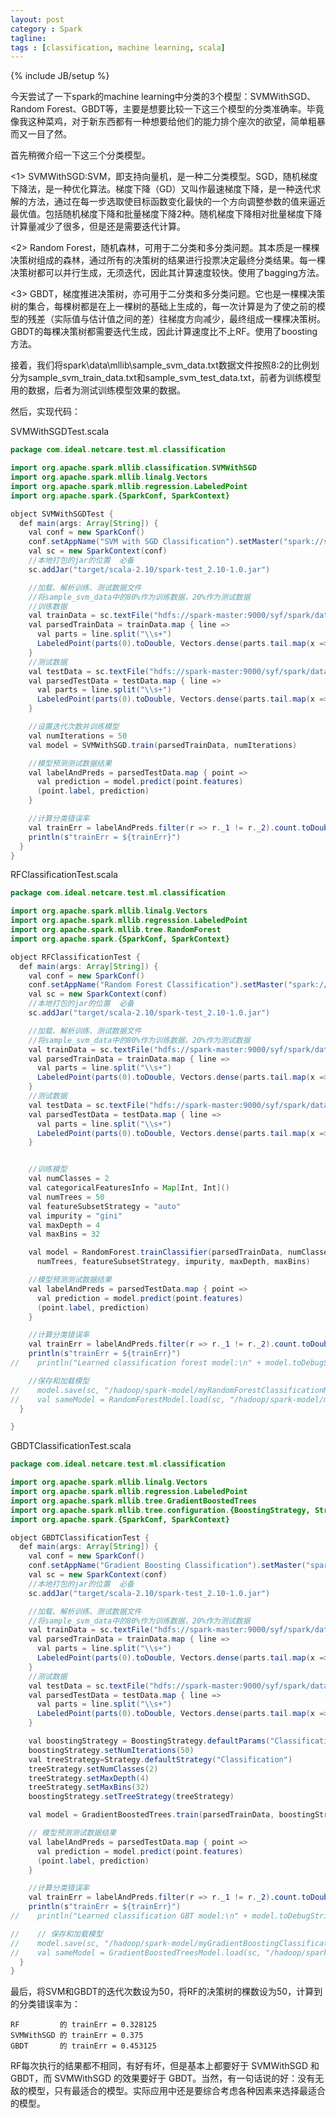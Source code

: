 ```yaml
---
layout: post
category : Spark
tagline: 
tags : [classification, machine learning, scala]
---
```

{% include JB/setup %}

今天尝试了一下spark的machine learning中分类的3个模型：SVMWithSGD、Random Forest、GBDT等，主要是想要比较一下这三个模型的分类准确率。毕竟像我这种菜鸡，对于新东西都有一种想要给他们的能力排个座次的欲望，简单粗暴而又一目了然。

首先稍微介绍一下这三个分类模型。

<1> SVMWithSGD:SVM，即支持向量机，是一种二分类模型。SGD，随机梯度下降法，是一种优化算法。梯度下降（GD）又叫作最速梯度下降，是一种迭代求解的方法，通过在每一步选取使目标函数变化最快的一个方向调整参数的值来逼近最优值。包括随机梯度下降和批量梯度下降2种。随机梯度下降相对批量梯度下降计算量减少了很多，但是还是需要迭代计算。

<2> Random Forest，随机森林，可用于二分类和多分类问题。其本质是一棵棵决策树组成的森林，通过所有的决策树的结果进行投票决定最终分类结果。每一棵决策树都可以并行生成，无须迭代，因此其计算速度较快。使用了bagging方法。

<3> GBDT，梯度推进决策树，亦可用于二分类和多分类问题。它也是一棵棵决策树的集合，每棵树都是在上一棵树的基础上生成的，每一次计算是为了使之前的模型的残差（实际值与估计值之间的差）往梯度方向减少，最终组成一棵棵决策树。GBDT的每棵决策树都需要迭代生成，因此计算速度比不上RF。使用了boosting方法。

接着，我们将spark\data\mllib\sample_svm_data.txt数据文件按照8:2的比例划分为sample_svm_train_data.txt和sample_svm_test_data.txt，前者为训练模型用的数据，后者为测试训练模型效果的数据。

然后，实现代码：

SVMWithSGDTest.scala

```java
package com.ideal.netcare.test.ml.classification

import org.apache.spark.mllib.classification.SVMWithSGD
import org.apache.spark.mllib.linalg.Vectors
import org.apache.spark.mllib.regression.LabeledPoint
import org.apache.spark.{SparkConf, SparkContext}

object SVMWithSGDTest {
  def main(args: Array[String]) {
    val conf = new SparkConf()
    conf.setAppName("SVM with SGD Classification").setMaster("spark://spark-master:7077").set("spark.executor.memory", "512m")
    val sc = new SparkContext(conf)
    //本地打包的jar的位置  必备
    sc.addJar("target/scala-2.10/spark-test_2.10-1.0.jar")

    //加载、解析训练、测试数据文件
    //将sample_svm_data中的80%作为训练数据，20%作为测试数据
    //训练数据
    val trainData = sc.textFile("hdfs://spark-master:9000/syf/spark/data/ml/svm/sample_svm_train_data.txt")
    val parsedTrainData = trainData.map { line =>
      val parts = line.split("\\s+")
      LabeledPoint(parts(0).toDouble, Vectors.dense(parts.tail.map(x => x.toDouble)))
    }
    //测试数据
    val testData = sc.textFile("hdfs://spark-master:9000/syf/spark/data/ml/svm/sample_svm_test_data.txt")
    val parsedTestData = testData.map { line =>
      val parts = line.split("\\s+")
      LabeledPoint(parts(0).toDouble, Vectors.dense(parts.tail.map(x => x.toDouble)))
    }

    //设置迭代次数并训练模型
    val numIterations = 50
    val model = SVMWithSGD.train(parsedTrainData, numIterations)

    //模型预测测试数据结果
    val labelAndPreds = parsedTestData.map { point =>
      val prediction = model.predict(point.features)
      (point.label, prediction)
    }

    //计算分类错误率
    val trainErr = labelAndPreds.filter(r => r._1 != r._2).count.toDouble / parsedTestData.count
    println(s"trainErr = ${trainErr}")
  }
}

```

RFClassificationTest.scala

```java
package com.ideal.netcare.test.ml.classification

import org.apache.spark.mllib.linalg.Vectors
import org.apache.spark.mllib.regression.LabeledPoint
import org.apache.spark.mllib.tree.RandomForest
import org.apache.spark.{SparkConf, SparkContext}

object RFClassificationTest {
  def main(args: Array[String]) {
    val conf = new SparkConf()
    conf.setAppName("Random Forest Classification").setMaster("spark://spark-master:7077").set("spark.executor.memory", "512m")
    val sc = new SparkContext(conf)
    //本地打包的jar的位置  必备
    sc.addJar("target/scala-2.10/spark-test_2.10-1.0.jar")

    //加载、解析训练、测试数据文件
    //将sample_svm_data中的80%作为训练数据，20%作为测试数据
    val trainData = sc.textFile("hdfs://spark-master:9000/syf/spark/data/ml/svm/sample_svm_train_data.txt")
    val parsedTrainData = trainData.map { line =>
      val parts = line.split("\\s+")
      LabeledPoint(parts(0).toDouble, Vectors.dense(parts.tail.map(x => x.toDouble)))
    }
    //测试数据
    val testData = sc.textFile("hdfs://spark-master:9000/syf/spark/data/ml/svm/sample_svm_test_data.txt")
    val parsedTestData = testData.map { line =>
      val parts = line.split("\\s+")
      LabeledPoint(parts(0).toDouble, Vectors.dense(parts.tail.map(x => x.toDouble)))
    }


    //训练模型
    val numClasses = 2
    val categoricalFeaturesInfo = Map[Int, Int]()
    val numTrees = 50
    val featureSubsetStrategy = "auto"
    val impurity = "gini"
    val maxDepth = 4
    val maxBins = 32

    val model = RandomForest.trainClassifier(parsedTrainData, numClasses, categoricalFeaturesInfo,
      numTrees, featureSubsetStrategy, impurity, maxDepth, maxBins)

    //模型预测测试数据结果
    val labelAndPreds = parsedTestData.map { point =>
      val prediction = model.predict(point.features)
      (point.label, prediction)
    }

    //计算分类错误率
    val trainErr = labelAndPreds.filter(r => r._1 != r._2).count.toDouble / parsedTestData.count
    println(s"trainErr = ${trainErr}")
//    println("Learned classification forest model:\n" + model.toDebugString)

    //保存和加载模型
//    model.save(sc, "/hadoop/spark-model/myRandomForestClassificationModel")
//    val sameModel = RandomForestModel.load(sc, "/hadoop/spark-model/myRandomForestClassificationModel")
  }

}

```

GBDTClassificationTest.scala

```java
package com.ideal.netcare.test.ml.classification

import org.apache.spark.mllib.linalg.Vectors
import org.apache.spark.mllib.regression.LabeledPoint
import org.apache.spark.mllib.tree.GradientBoostedTrees
import org.apache.spark.mllib.tree.configuration.{BoostingStrategy, Strategy}
import org.apache.spark.{SparkConf, SparkContext}

object GBDTClassificationTest {
  def main(args: Array[String]) {
    val conf = new SparkConf()
    conf.setAppName("Gradient Boosting Classification").setMaster("spark://spark-master:7077").set("spark.executor.memory", "512m")
    val sc = new SparkContext(conf)
    //本地打包的jar的位置  必备
    sc.addJar("target/scala-2.10/spark-test_2.10-1.0.jar")

    //加载、解析训练、测试数据文件
    //将sample_svm_data中的80%作为训练数据，20%作为测试数据
    val trainData = sc.textFile("hdfs://spark-master:9000/syf/spark/data/ml/svm/sample_svm_train_data.txt")
    val parsedTrainData = trainData.map { line =>
      val parts = line.split("\\s+")
      LabeledPoint(parts(0).toDouble, Vectors.dense(parts.tail.map(x => x.toDouble)))
    }
    //测试数据
    val testData = sc.textFile("hdfs://spark-master:9000/syf/spark/data/ml/svm/sample_svm_test_data.txt")
    val parsedTestData = testData.map { line =>
      val parts = line.split("\\s+")
      LabeledPoint(parts(0).toDouble, Vectors.dense(parts.tail.map(x => x.toDouble)))
    }

    val boostingStrategy = BoostingStrategy.defaultParams("Classification")
    boostingStrategy.setNumIterations(50)
    val treeStrategy=Strategy.defaultStrategy("Classification")
    treeStrategy.setNumClasses(2)
    treeStrategy.setMaxDepth(4)
    treeStrategy.setMaxBins(32)
    boostingStrategy.setTreeStrategy(treeStrategy)

    val model = GradientBoostedTrees.train(parsedTrainData, boostingStrategy)

    // 模型预测测试数据结果
    val labelAndPreds = parsedTestData.map { point =>
      val prediction = model.predict(point.features)
      (point.label, prediction)
    }

    //计算分类错误率
    val trainErr = labelAndPreds.filter(r => r._1 != r._2).count.toDouble / parsedTestData.count()
    println(s"trainErr = ${trainErr}")
//    println("Learned classification GBT model:\n" + model.toDebugString)

//    // 保存和加载模型
//    model.save(sc, "/hadoop/spark-model/myGradientBoostingClassificationModel")
//    val sameModel = GradientBoostedTreesModel.load(sc, "/hadoop/spark-model/myGradientBoostingClassificationModel")
  }
}

```

最后，将SVM和GBDT的迭代次数设为50，将RF的决策树的棵数设为50，计算到的分类错误率为：

    RF         的 trainErr = 0.328125
    SVMWithSGD 的 trainErr = 0.375
    GBDT       的 trainErr = 0.453125
    
RF每次执行的结果都不相同，有好有坏，但是基本上都要好于 SVMWithSGD 和 GBDT，而 SVMWithSGD 的效果要好于 GBDT。当然，有一句话说的好：没有无敌的模型，只有最适合的模型。实际应用中还是要综合考虑各种因素来选择最适合的模型。